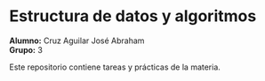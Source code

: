 # Estructura de datos y algoritmos
**Alumno:** Cruz Aguilar José Abraham  
**Grupo:** 3

Este repositorio contiene tareas y prácticas de la materia.


